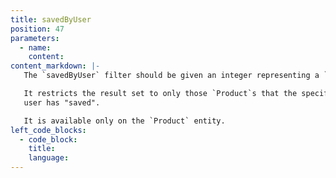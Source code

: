```yaml
---
title: savedByUser
position: 47
parameters:
  - name:
    content:
content_markdown: |-
   The `savedByUser` filter should be given an integer representing a `User` id.

   It restricts the result set to only those `Product`s that the specified
   user has "saved".

   It is available only on the `Product` entity.
left_code_blocks:
  - code_block:
    title:
    language:
---
```

